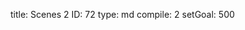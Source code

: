 title:          Scenes 2
ID:             72
type:           md
compile:        2
setGoal:        500


